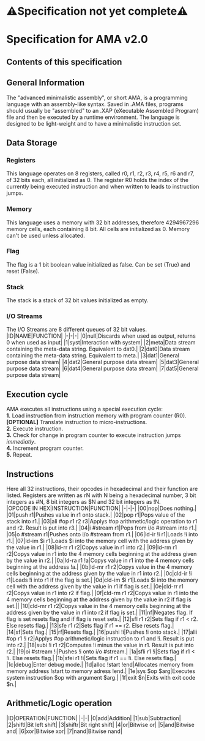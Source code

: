 # ⚠️Specification not yet complete⚠️
# Specification for AMA v2.0
## Contents of this specification
## General Information
The "advanced minimalistic assembly", or short AMA, is a programming language with an assembly-like syntax. Saved in .AMA files, programs should usually be "assembled" to an .XAP (eXecutable Assembled Program) file and then be executed by a runtime environment. The language is designed to be light-weight and to have a minimalistic instruction set.  
## Data Storage
### Registers
This language operates on 8 registers, called r0, r1, r2, r3, r4, r5, r6 and r7, of 32 bits each, all initialized as 0. The register R0 holds the index of the currently being executed instruction and when written to leads to instruction jumps.  
### Memory
This language uses a memory with 32 bit addresses, therefore 4294967296 memory cells, each containing 8 bit. All cells are initialized as 0. Memory can't be used unless allocated.  
### Flag
The flag is a 1 bit boolean value initialized as false. Can be set (True) and reset (False).  
### Stack
The stack is a stack of 32 bit values initialized as empty.  
### I/O Streams
The I/O Streams are 8 different queues of 32 bit values.  
|ID|NAME|FUNCTION|
|-|-|-|
|0|null|Discards when used as output, returns 0 when used as input|
|1|syst|Interaction with system|
|2|meta|Data stream containing the meta-data string. Equivalent to dat0.|
|2|dat0|Data stream containing the meta-data string. Equivalent to meta.|
|3|dat1|General purpose data stream|
|4|dat2|General purpose data stream|
|5|dat3|General purpose data stream|
|6|dat4|General purpose data stream|
|7|dat5|General purpose data stream|
## Execution cycle
AMA executes all instructions using a special execution cycle:  
**1.** Load instruction from instruction memory with program counter (R0).  
**[OPTIONAL]** Translate instruction to micro-instructions.  
**2.** Execute instruction.  
**3.** Check for change in program counter to execute instruction jumps *immediatly*.  
**4.** Increment program counter.  
**5.** Repeat.  
## Instructions
Here all 32 instructions, their opcodes in hexadecimal and their function are listed. Registers are written as rN with N being a hexadecimal number, 3 bit integers as #N, 8 bit integers as $N and 32 bit integers as !N.  
|OPCODE IN HEX|INSTRUCTION|FUNCTION|
|-|-|-|
|00|nop|Does nothing.|
|01|push r1|Pushes value in r1 onto stack.|
|02|pop r1|Pops value of the stack into r1.|
|03|ali #op r1 r2 r3|Applys #op arithmetic/logic operation to r1 and r2. Result is put into r3.|
|04|i #stream r1|Pops from i/o #stream into r1.|
|05|o #stream r1|Pushes onto i/o #stream from r1.|
|06|ld-ir !i r1|Loads !i into r1.|
|07|ld-im $i r1|Loads $i into the memory cell with the address given by the value in r1.|
|08|ld-rr r1 r2|Copys value in r1 into r2.|
|09|ld-rm r1 r2|Copys value in r1 into the 4 memory cells beginning at the address given by the value in r2.|
|0a|ld-ra r1 !a|Copys value in r1 into the 4 memory cells beginning at the address !a.|
|0b|ld-mr r1 r2|Copys value in the 4 memory cells beginning at the address given by the value in r1 into r2.|
|0c|cld-ir !i r1|Loads !i into r1 if the flag is set.|
|0d|cld-im $i r1|Loads $i into the memory cell with the address given by the value in r1 if flag is set.|
|0e|cld-rr r1 r2|Copys value in r1 into r2 if flag.|
|0f|cld-rm r1 r2|Copys value in r1 into the 4 memory cells beginning at the address given by the value in r2 if flag is set.||
|10|cld-mr r1 r2|Copys value in the 4 memory cells beginning at the address given by the value in r1 into r2 if flag is set.|
|11|nf|Negates flag. If flag is set resets flag and if flag is reset sets.|
|12|sfl r1 r2|Sets flag if r1 < r2. Else resets flag.|
|13|sfe r1 r2|Sets flag if r1 == r2. Else resets flag.|
|14|sf|Sets flag.|
|15|rf|Resets flag.|
|16|pushi !i|Pushes !i onto stack.|
|17|alii #op r1 !i r2|Applys #op arithmetic/logic instruction to r1 and !i. Result is put into r2.|
|18|subi !i r1 r2|Computes !i minus the value in r1. Result is put into r2.|
|19|oi #stream !i|Pushes !i onto i/o #stream.|
|1a|sfli r1 !i|Sets flag if r1 < !i. Else resets flag.|
|1b|sfei r1 !i|Sets flag if r1 == !i. Else resets flag.|
|1c|debug|Enter debug mode.|
|1d|alloc !start !end|Allocates memory from memory address !start to memory adress !end.|
|1e|sys $op $arg|Executes system instruction $op with argument $arg.|
|1f|exit $n|Exits with exit code $n.|
## Arithmetic/Logic operation
|ID|OPERATION|FUNCTION|
|-|-|
|0|add|Addition|
|1|sub|Subtraction|
|2|shiftl|Bit left shift|
|3|shiftr|Bit right shift|
|4|or|Bitwise or|
|5|and|Bitwise and|
|6|xor|Bitwise xor|
|7|nand|Bitwise nand|
